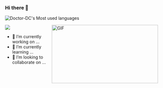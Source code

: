 ### Hi there 👋

![Doctor-DC's Most used languages](https://github-readme-stats.vercel.app/api/top-langs?username=Doctor-DC&show_icons=true&count_private=true&theme=gotham)

![](https://github-readme-stats.vercel.app/api?username=Doctor-DC)
<img align="right" alt="GIF" src="https://raw.githubusercontent.com/Doctor-DC/Doctor-DC/main/code.gif" width="350" height="193" />

- 🔭 I’m currently working on ...
- 🌱 I’m currently learning ...
- 👯 I’m looking to collaborate on ...

<!--
**Doctor-DC/Doctor-DC** is a ✨ _special_ ✨ repository because its `README.md` (this file) appears on your GitHub profile.

Here are some ideas to get you started:

- 🔭 I’m currently working on ...
- 🌱 I’m currently learning ...
- 👯 I’m looking to collaborate on ...
- 🤔 I’m looking for help with ...
- 💬 Ask me about ...
- 📫 How to reach me: ...
- 😄 Pronouns: ...
- ⚡ Fun fact: ...
-->
